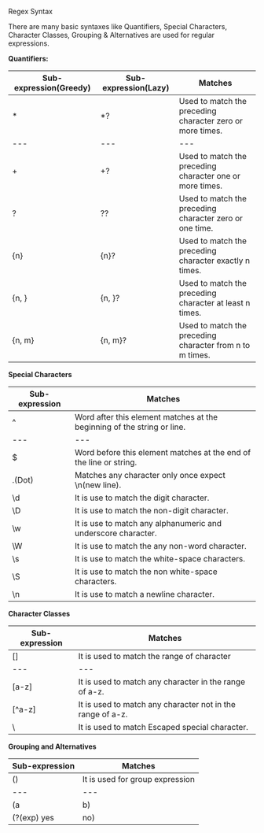 Regex Syntax

There are many basic syntaxes like Quantifiers, Special Characters, Character Classes, Grouping &amp; Alternatives are used for regular expressions.

**Quantifiers:**

| Sub-expression(Greedy) | Sub-expression(Lazy) | Matches |
| --- | --- | --- |
| \* | \*? | Used to match the preceding character zero or more times. |
| --- | --- | --- |
| + | +? | Used to match the preceding character one or more times. |
| ? | ?? | Used to match the preceding character zero or one time. |
| {n} | {n}? | Used to match the preceding character exactly n times. |
| {n, } | {n, }? | Used to match the preceding character at least n times. |
| {n, m} | {n, m}? | Used to match the preceding character from n to m times. |

**Special Characters**

| Sub-expression | Matches |
| --- | --- |
| ^ | Word after this element matches at the beginning of the string or line. |
| --- | --- |
| $ | Word before this element matches at the end of the line or string. |
| .(Dot) | Matches any character only once expect \n(new line). |
| \d | It is use to match the digit character. |
| \D | It is use to match the non-digit character. |
| \w | It is use to match any alphanumeric and underscore character. |
| \W | It is use to match the any non-word character. |
| \s | It is use to match the white-space characters. |
| \S | It is use to match the non white-space characters. |
| \n | It is use to match a newline character. |

**Character Classes**

| Sub-expression | Matches |
| --- | --- |
| [] | It is used to match the range of character |
| --- | --- |
| [a-z] | It is used to match any character in the range of a-z. |
| [^a-z] | It is used to match any character not in the range of a-z. |
| \ | It is used to match Escaped special character. |

**Grouping and Alternatives**

| Sub-expression | Matches |
| --- | --- |
| () | It is used for group expression |
| --- | --- |
| (a|b) | | Operator is used for alternative either a or b. |
| (?(exp) yes|no) | If expression is matched it gives yes otherwise it gives no. |
